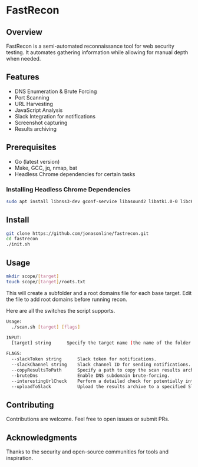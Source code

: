 
# FastRecon

## Overview
FastRecon is a semi-automated reconnaissance tool for web security testing. It automates gathering information while allowing for manual depth when needed.

## Features
- DNS Enumeration & Brute Forcing
- Port Scanning
- URL Harvesting
- JavaScript Analysis
- Slack Integration for notifications
- Screenshot capturing
- Results archiving

## Prerequisites
- Go (latest version)
- Make, GCC, jq, nmap, bat
- Headless Chrome dependencies for certain tasks

### Installing Headless Chrome Dependencies

```bash
sudo apt install libnss3-dev gconf-service libasound2 libatk1.0-0 libc6 libcairo2 libcups2 libdbus-1-3 libexpat1 libfontconfig1 libgcc1 libgconf-2-4 libgdk-pixbuf2.0-0 libglib2.0-0 libgtk-3-0 libnspr4 libpango-1.0-0 libpangocairo-1.0-0 libstdc++6 libx11-6 libx11-xcb1 libxcb1 libxcomposite1 libxcursor1 libxdamage1 libxext6 libxfixes3 libxi6 libxrandr2 libxrender1 libxss1 libxtst6 ca-certificates fonts-liberation libappindicator1 libnss3 lsb-release xdg-utils wget libgbm-dev
```

## Install
```bash
git clone https://github.com/jonasonline/fastrecon.git
cd fastrecon
./init.sh
```

## Usage
```bash
mkdir scope/[target]
touch scope/[target]/roots.txt
```
This will create a subfolder and a root domains file for each base target. Edit the file to add root domains before running recon. 

Here are all the switches the script supports.

```bash
Usage:
  ./scan.sh [target] [flags]

INPUT:
  [target] string      Specify the target name (the name of the folder within the 'scope' directory.)

FLAGS:
  --slackToken string      Slack token for notifications.
  --slackChannel string    Slack channel ID for sending notifications.
  --copyResultsToPath      Specify a path to copy the scan results archive.
  --bruteDns               Enable DNS subdomain brute-forcing.
  --interestingUrlCheck    Perform a detailed check for potentially interesting URLs.
  --uploadToSlack          Upload the results archive to a specified Slack channel.

```

## Contributing
Contributions are welcome. Feel free to open issues or submit PRs.

## Acknowledgments
Thanks to the security and open-source communities for tools and inspiration.
